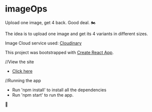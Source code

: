 # imageOps
Upload one image, get 4 back. Good deal. 🏍

The idea is to upload one image and get its 4 variants in different sizes.

Image Cloud service used: [Cloudinary](https://cloudinary.com/)

This project was bootstrapped with [Create React App](https://github.com/facebook/create-react-app).

//View the site

- [Click here](https://sid-image-ops.netlify.app/)

//Running the app

- Run 'npm install' to install all the dependencies 
- Run 'npm start' to run the app.

🍻
